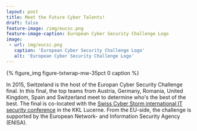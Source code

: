 ```yaml
---
layout: post
title: Meet the Future Cyber Talents!
draft: false
feature-image: /img/eucsc.png
feature-image-caption: European Cyber Security Challenge Logo
image:
 - url: img/eucsc.png
   caption: 'European Cyber Security Challenge Logo'
   alt: 'European Cyber Security Challenge Logo'
---
```

{% figure_img figure-txtwrap-mw-35pct 0 caption %}
<!--start-->
In 2015, Switzeland is the host of the Europan Cyber Security Challenge final.
In this final, the top teams from Austria, Germany, Romania, United Kingdom, Spain and Switzerland meet to determine who's the best of the best.
The final is co-located with the <a href="https://www.swisscyberstorm.com">Swiss Cyber Storm international IT security conference</a> in the KKL Lucerne.
From the EU-side, the challenge is supported by the European Network- and Information Security Agency (ENISA).



